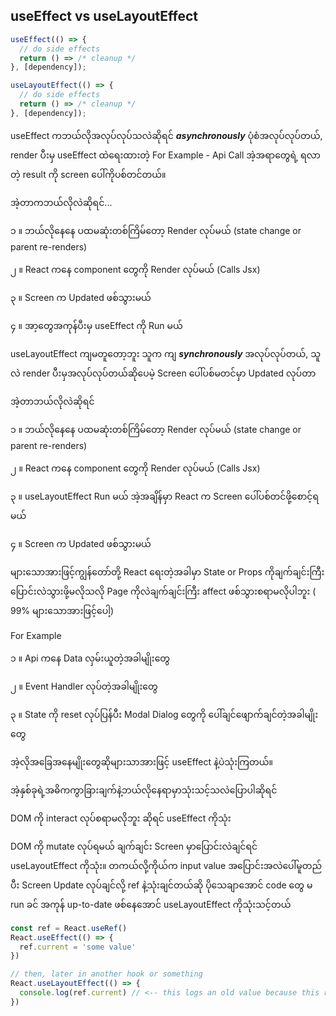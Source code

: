 ## useEffect vs useLayoutEffect

```javascript
useEffect(() => {
  // do side effects
  return () => /* cleanup */
}, [dependency]);

useLayoutEffect(() => {
  // do side effects
  return () => /* cleanup */
}, [dependency]);
```

useEffect ကဘယ်လိုအလုပ်လုပ်သလဲဆိုရင် ***asynchronously*** ပုံစံအလုပ်လုပ်တယ်, render ပီးမှ useEffect ထဲရေးထားတဲ့ For Example - Api Call အဲ့အရာတွေရဲ့ ရလာတဲ့ result ကို screen ပေါ်ကိုပစ်တင်တယ်။

အဲ့တာကဘယ်လိုလဲဆိုရင်...

၁ ။ ဘယ်လိုနေနေ ပထမဆုံးတစ်ကြိမ်တော့ Render လုပ်မယ် (state change or parent re-renders)

၂ ။  React ကနေ component တွေကို Render လုပ်မယ် (Calls Jsx)

၃ ။ Screen က Updated ဖစ်သွားမယ်

၄ ။ အာ့တွေအကုန်ပီးမှ useEffect ကို Run မယ်



useLayoutEffect ကျမတူတော့ဘူး သူက ကျ ***synchronously*** အလုပ်လုပ်တယ်, သူလဲ render ပီးမှအလုပ်လုပ်တယ်ဆိုပေမဲ့  Screen ပေါ်ပစ်မတင်မှာ Updated လုပ်တာ

အဲ့တာဘယ်လိုလဲဆိုရင်

၁ ။ ဘယ်လိုနေနေ ပထမဆုံးတစ်ကြိမ်တော့ Render လုပ်မယ် (state change or parent re-renders)

၂ ။  React ကနေ component တွေကို Render လုပ်မယ် (Calls Jsx)

၃ ။ useLayoutEffect Run မယ် အဲ့အချိန်မှာ React က Screen ပေါ်ပစ်တင်ဖို့စောင့်ရမယ်

၄ ။ Screen က Updated ဖစ်သွားမယ်



များသောအားဖြင့်ကျွန်တော်တို့ React ရေးတဲ့အခါမှာ State or Props ကိုချက်ချင်းကြီးပြောင်းလဲသွားဖို့မလိုသလို Page ကိုလဲချက်ချင်းကြီး affect ဖစ်သွားစရာမလိုပါဘူး ( 99% များသောအားဖြင့်ပေါ့)

For Example 

၁ ။ Api ကနေ Data လှမ်းယူတဲ့အခါမျိုးတွေ

၂ ။ Event Handler လုပ်တဲ့အခါမျိုးတွေ

၃ ။ State ကို reset လုပ်ပြန်ပီး Modal Dialog တွေကို ပေါ်ချင်ဖျောက်ချင်တဲ့အခါမျိုးတွေ

အဲ့လိုအခြေအနေမျိုးတွေဆိုများသာအားဖြင့် useEffect နဲ့ပဲသုံးကြတယ်။



အဲ့နှစ်ခုရဲ့အဓိကကွာခြားချက်နဲ့ဘယ်လိုနေရာမှာသုံးသင့်သလဲပြောပါဆိုရင်

 DOM ကို interact လုပ်စရာမလိုဘူး ဆိုရင် useEffect ကိုသုံး

DOM ကို mutate လုပ်ရမယ် ချက်ချင်း Screen မှာပြောင်းလဲချင်ရင် useLayoutEffect ကိုသုံး။ တကယ်လို့ကိုယ်က input value အပြောင်းအလဲပေါ်မူတည်ပီး Screen Update လုပ်ချင်လို့ ref နဲ့သုံးချင်တယ်ဆို ပိုသေချာအောင် code တွေ မ run ခင် အကုန် up-to-date ဖစ်နေအောင် useLayoutEffect ကိုသုံးသင့်တယ်

```javascript
const ref = React.useRef()
React.useEffect(() => {
  ref.current = 'some value'
})

// then, later in another hook or something
React.useLayoutEffect(() => {
  console.log(ref.current) // <-- this logs an old value because this runs first!
})
```

